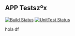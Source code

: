 ## APP Testszºx


[![Build Status](https://jenkins.streamion.io/buildStatus/icon?job=Instavote%2Fworker-build)](https://jenkins.streamion.io/job/Instavote/job/worker-build/)
[![UnitTest Status](https://jenkins.streamion.io/buildStatus/icon?job=Instavote%2Fworker-test)](https://jenkins.streamion.io/job/Instavote/job/worker-test/)

hola
df